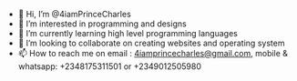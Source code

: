 - 👋 Hi, I’m @4iamPrinceCharles
- 👀 I’m interested in programming and designs
- 🌱 I’m currently learning high level programming languages
- 💞️ I’m looking to collaborate on creating websites and operating system
- 📫 How to reach me on email : 4iamprincecharles@gmail.com, mobile &  whatsapp: +2348175311501 or +2349012505980

<!---
4iamPrinceCharles/4iamPrinceCharles is a ✨ special ✨ repository because its `README.md` (this file) appears on your GitHub profile.
You can click the Preview link to take a look at your changes.
--->

